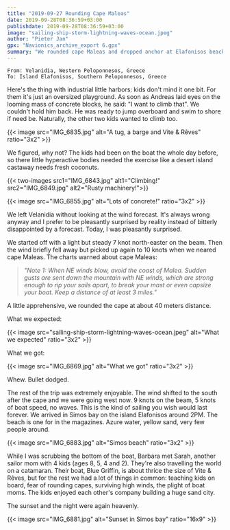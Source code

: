 ```yaml
---
title: "2019-09-27 Rounding Cape Maleas"
date: 2019-09-28T08:36:59+03:00
publishdate: 2019-09-28T08:36:59+03:00
image: "sailing-ship-storm-lightning-waves-ocean.jpeg"
author: "Pieter Jan"
gpx: "Navionics_archive_export 6.gpx"
summary: "We rounded cape Maleas and dropped anchor at Elafonisos beach."
---
```


`From: Velanidia, Western Peloponnesos, Greece`<br/>
`To: Island Elafonisos, Southern Peloponnesos, Greece`

Here's the thing with industrial little harbors: kids don't mind it one bit. For them it's just an oversized playground. As soon as Andreas laid eyes on the looming mass of concrete blocks, he said: "I want to climb that". We couldn't hold him back. He was ready to jump overboard and swim to shore if need be. Naturally, the other two kids wanted to climb too.

{{< image src="IMG_6835.jpg" alt="A tug, a barge and Vite & Rêves" ratio="3x2" >}}

We figured, why not? The kids had been on the boat the whole day before, so there little hyperactive bodies needed the exercise like a desert island castaway needs fresh coconuts.

{{< two-images src1="IMG_6843.jpg" alt1="Climbing!" src2="IMG_6849.jpg" alt2="Rusty machinery!">}}

{{< image src="IMG_6855.jpg" alt="Lots of concrete!" ratio="3x2" >}}

We left Velanidia without looking at the wind forecast. It's always wrong anyway and I prefer to be pleasantly surprised by reality instead of bitterly disappointed by a forecast. Today, I was pleasantly surprised.

We started off with a light but steady 7 knot north-easter on the beam. Then the wind briefly fell away but picked up again to 10 knots when we neared cape Maleas. The charts warned about cape Maleas:

> _"Note 1: When NE winds blow, avoid the coast of Malea. Sudden gusts are sent down the mountain with NE winds, which are strong enough to rip your sails apart, to break your mast or even capsize your boat. Keep a distance of at least 3 miles."_

A little apprehensive, we rounded the cape at about 40 meters distance.

What we expected:

{{< image src="sailing-ship-storm-lightning-waves-ocean.jpeg" alt="What we expected" ratio="3x2" >}}

What we got:

{{< image src="IMG_6869.jpg" alt="What we got" ratio="3x2" >}}

Whew. Bullet dodged.

The rest of the trip was extremely enjoyable. The wind shifted to the south after the cape and we were going west now. 9 knots on the beam, 5 knots of boat speed, no waves. This is the kind of sailing you wish would last forever. We arrived in Simos bay on the island Elafonisos around 2PM. The beach is one for in the magazines. Azure water, yellow sand, very few people around.

{{< image src="IMG_6883.jpg" alt="Simos beach" ratio="3x2" >}}

While I was scrubbing the bottom of the boat, Barbara met Sarah, another sailor mom with 4 kids (ages 8, 5, 4 and 2). They're also travelling the world on a catamaran. Their boat, Blue Griffin, is about thrice the size of Vite & Rêves, but for the rest we had a lot of things in common: teaching kids on board, fear of rounding capes, surviving high winds, the plight of boat moms. The kids enjoyed each other's company building a huge sand city.

The sunset and the night were again heavenly.

{{< image src="IMG_6881.jpg" alt="Sunset in Simos bay" ratio="16x9" >}}
